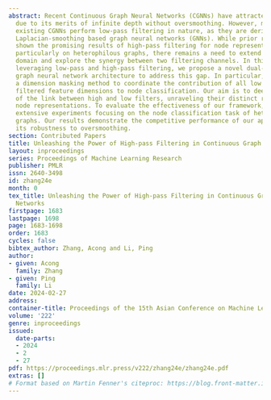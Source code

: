 ```yaml
---
abstract: Recent Continuous Graph Neural Networks (CGNNs) have attracted great attention
  due to its merits of infinite depth without oversmoothing. However, most of the
  existing CGNNs perform low-pass filtering in nature, as they are derived from discrete
  Laplacian-smoothing based graph neural networks (GNNs). While prior research has
  shown the promising results of high-pass filtering for node representation learning,
  particularly on heterophilous graphs, there remains a need to extend it to continuous
  domain and explore the synergy between two filtering channels. In this paper, by
  leveraging low-pass and high-pass filtering, we propose a novel dual-channel continuous
  graph neural network architecture to address this gap. In particular, we introduce
  a dimension masking method to coordinate the contribution of all low and high pass
  filtered feature dimensions to node classification. Our aim is to deepen the understanding
  of the link between high and low filters, unraveling their distinct roles in learning
  node representations. To evaluate the effectiveness of our framework, we conduct
  extensive experiments focusing on the node classification task of heterophilous
  graphs. Our results demonstrate the competitive performance of our approach, showcasing
  its robustness to oversmoothing.
section: Contributed Papers
title: Unleashing the Power of High-pass Filtering in Continuous Graph Neural Networks
layout: inproceedings
series: Proceedings of Machine Learning Research
publisher: PMLR
issn: 2640-3498
id: zhang24e
month: 0
tex_title: Unleashing the Power of High-pass Filtering in Continuous Graph Neural
  Networks
firstpage: 1683
lastpage: 1698
page: 1683-1698
order: 1683
cycles: false
bibtex_author: Zhang, Acong and Li, Ping
author:
- given: Acong
  family: Zhang
- given: Ping
  family: Li
date: 2024-02-27
address:
container-title: Proceedings of the 15th Asian Conference on Machine Learning
volume: '222'
genre: inproceedings
issued:
  date-parts:
  - 2024
  - 2
  - 27
pdf: https://proceedings.mlr.press/v222/zhang24e/zhang24e.pdf
extras: []
# Format based on Martin Fenner's citeproc: https://blog.front-matter.io/posts/citeproc-yaml-for-bibliographies/
---
```

